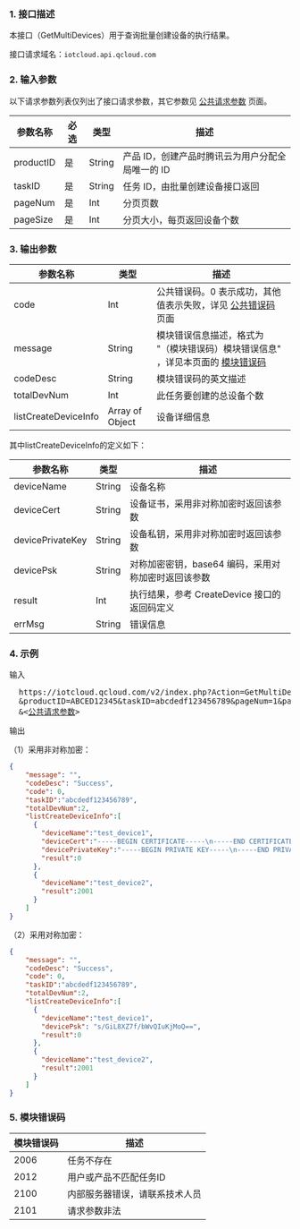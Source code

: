 ### 1. 接口描述
本接口（GetMultiDevices）用于查询批量创建设备的执行结果。

接口请求域名：`iotcloud.api.qcloud.com`


### 2. 输入参数

以下请求参数列表仅列出了接口请求参数，其它参数见 [公共请求参数](https://cloud.tencent.com/doc/api/229/6976) 页面。

| 参数名称      | 必选   | 类型     | 描述                          |
| --------- | ---- | ------ | --------------------------- |
| productID | 是    | String | 产品 ID，创建产品时腾讯云为用户分配全局唯一的 ID |
| taskID    | 是    | String | 任务 ID，由批量创建设备接口返回           |
| pageNum   | 是    | Int    | 分页页数                        |
| pageSize  | 是    | Int    | 分页大小，每页返回设备个数               |



### 3. 输出参数

| 参数名称                 | 类型              | 描述                                       |
| -------------------- | --------------- | ---------------------------------------- |
| code                 | Int             | 公共错误码。0 表示成功，其他值表示失败，详见 [公共错误码](https://cloud.tencent.com/document/product/634/12279) 页面 |
| message              | String          | 模块错误信息描述，格式为 "（模块错误码）模块错误信息" ，详见本页面的 [模块错误码](#module_error_info) |
| codeDesc             | String          | 模块错误码的英文描述                               |
| totalDevNum          | Int             | 此任务要创建的总设备个数                             |
| listCreateDeviceInfo | Array of Object | 设备详细信息                                   |

其中listCreateDeviceInfo的定义如下：

| 参数名称             | 类型     | 描述                            |
| ---------------- | ------ | ----------------------------- |
| deviceName       | String | 设备名称                          |
| deviceCert       | String | 设备证书，采用非对称加密时返回该参数            |
| devicePrivateKey | String | 设备私钥，采用非对称加密时返回该参数            |
| devicePsk        | String | 对称加密密钥，base64 编码，采用对称加密时返回该参数 |
| result           | Int    | 执行结果，参考 CreateDevice 接口的返回码定义 |
| errMsg           | String | 错误信息                          |



### 4. 示例

输入

<pre>
  https://iotcloud.qcloud.com/v2/index.php?Action=GetMultiDevices
  &productID=ABCED12345&taskID=abcdedf123456789&pageNum=1&pageSize=10
  &<<a href="https://cloud.tencent.com/doc/api/229/6976">公共请求参数</a>>
</pre>

输出

（1）采用非对称加密：

```json
{       
    "message": "",
    "codeDesc": "Success",
    "code": 0,
	"taskID":"abcdedf123456789",
	"totalDevNum":2,
	"listCreateDeviceInfo":[
      {
        "deviceName":"test_device1",
        "deviceCert":"-----BEGIN CERTIFICATE-----\n-----END CERTIFICATE-----",
        "devicePrivateKey":"-----BEGIN PRIVATE KEY-----\n-----END PRIVATE KEY-----\n",
        "result":0
      },
      {
        "deviceName":"test_device2",
        "result":2001
      }
	]
}
```
（2）采用对称加密：

```json
{       
    "message": "",
    "codeDesc": "Success",
    "code": 0,
	"taskID":"abcdedf123456789",
	"totalDevNum":2,
	"listCreateDeviceInfo":[
      {
        "deviceName":"test_device1",
        "devicePsk": "s/GiL8XZ7f/bWvQIuKjMoQ==",
        "result":0
      },
      {
        "deviceName":"test_device2",
        "result":2001
      }
	]
}
```



<span id = "module_error_info"></span>

### 5. 模块错误码

| 模块错误码 | 描述              |
| ----- | --------------- |
| 2006  | 任务不存在           |
| 2012  | 用户或产品不匹配任务ID    |
| 2100  | 内部服务器错误，请联系技术人员 |
| 2101  | 请求参数非法          |





